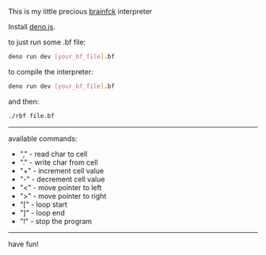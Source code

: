 This is my little precious [brainfck](https://esolangs.org/wiki/Brainfuck) interpreter

Install [deno.js](https://deno.com/).

to just run some .bf file: 
```sh
deno run dev [your_bf_file].bf
```
to compile the interpreter:
```sh
deno run dev [your_bf_file].bf
```
and then:
```sh
./rbf file.bf
```
---
available commands:
   - "," - read char to cell
   - "." - write char from cell
   - "+" - increment cell value
   - "-" - decrement cell value
   - "<" - move pointer to left
   - ">" - move pointer to right
   - "[" - loop start
   - "]" - loop end
   - "!" - stop the program
---
have fun!
